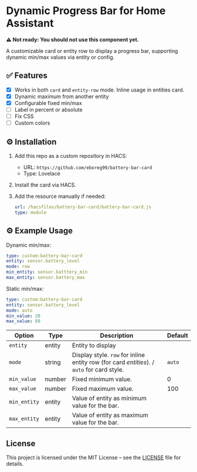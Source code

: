 # Dynamic Progress Bar for Home Assistant

**⚠️ Not ready: You should not use this component yet.**

A customizable card or entity row to display a progress bar, supporting dynamic min/max values via entity or config.

## ✅ Features

- [x] Works in both `card` and `entity-row` mode. Inline usage in entities card.
- [x] Dynamic maximum from another entity
- [x] Configurable fixed min/max
- [ ] Label in percent or absolute
- [ ] Fix CSS
- [ ] Custom colors

## ⚙️ Installation

1. Add this repo as a custom repository in HACS:
   - URL: `https://github.com/eboreg99/battery-bar-card`
   - Type: Lovelace

2. Install the card via HACS.
3. Add the resource manually if needed:
   ```yaml
   url: /hacsfiles/battery-bar-card/battery-bar-card.js
   type: module
   ```

## ⚙️ Example Usage

Dynamic min/max:
```yaml
type: custom:battery-bar-card
entity: sensor.battery_level
mode: row
min_entity: sensor.batttery_min
max_entity: sensor.battery_max
```
Static min/max:
```yaml
type: custom:battery-bar-card
entity: sensor.battery_level
mode: auto
min_value: 20
max_value: 80
```

| Option | Type | Description | Default |
|--------|------|-------------|---------|
| `entity` | entity | Entity to display | |
| `mode` | string | Display style. `row` for inline entity row (for card *entities*). / `auto` for card style. | `auto` |
| `min_value` | number | Fixed minimum value. | 0 |
| `max_value` | number | Fixed maximum value. | 100 |
| `min_entity` | entity | Value of entity as minimum value for the bar. |  |
| `max_entity` | entity | Value of entity as maximum value for the bar. |  |


## License

This project is licensed under the MIT License – see the [LICENSE](LICENSE) file for details.
